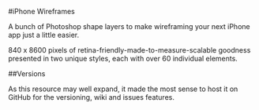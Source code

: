 #iPhone Wireframes

A bunch of Photoshop shape layers to make wireframing your next iPhone app just a little easier.

840 x 8600 pixels of retina-friendly-made-to-measure-scalable goodness presented in two unique styles, each with over 60 individual elements.

##Versions

As this resource may well expand, it made the most sense to host it on GitHub for the versioning, wiki and issues features.
